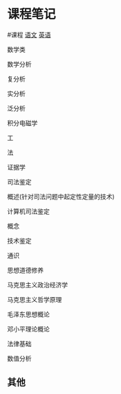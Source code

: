 # 课程笔记
#课程
[语文](笔记本/课程笔记/语文.md)
[英语](笔记本/课程笔记/英语.md)

数学类

数学分析

复分析

实分析

泛分析

积分电磁学

工

法

证据学

司法鉴定

概述(针对司法问题中起定性定量的技术)

计算机司法鉴定

概念

技术鉴定

通识

思想道德修养

马克思主义政治经济学

马克思主义哲学原理

毛泽东思想概论

邓小平理论概论

法律基础

数值分析

## 其他